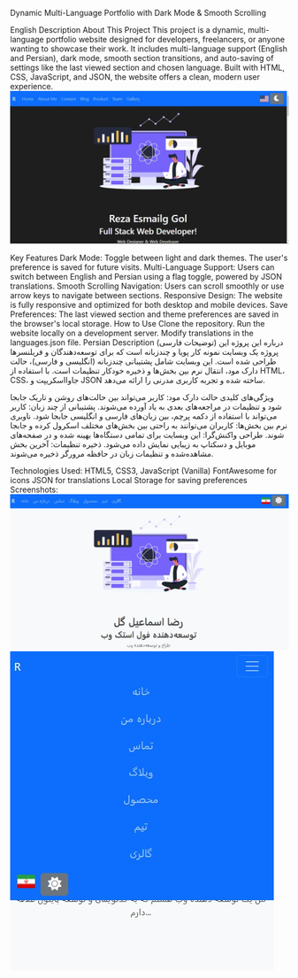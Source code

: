 Dynamic Multi-Language Portfolio with Dark Mode & Smooth Scrolling

English Description
About This Project
This project is a dynamic, multi-language portfolio website designed for developers, freelancers, or anyone wanting to showcase their work. It includes multi-language support (English and Persian), dark mode, smooth section transitions, and auto-saving of settings like the last viewed section and chosen language. Built with HTML, CSS, JavaScript, and JSON, the website offers a clean, modern user experience.
![screen shot](./mainen.jpg)

Key Features
Dark Mode: Toggle between light and dark themes. The user's preference is saved for future visits.
Multi-Language Support: Users can switch between English and Persian using a flag toggle, powered by JSON translations.
Smooth Scrolling Navigation: Users can scroll smoothly or use arrow keys to navigate between sections.
Responsive Design: The website is fully responsive and optimized for both desktop and mobile devices.
Save Preferences: The last viewed section and theme preferences are saved in the browser's local storage.
How to Use
Clone the repository.
Run the website locally on a development server.
Modify translations in the languages.json file.
Persian Description (توضیحات فارسی)
درباره این پروژه
این پروژه یک وبسایت نمونه کار پویا و چندزبانه است که برای توسعه‌دهندگان و فریلنسرها طراحی شده است. این وبسایت شامل پشتیبانی چندزبانه (انگلیسی و فارسی)، حالت دارک مود، انتقال نرم بین بخش‌ها و ذخیره خودکار تنظیمات است. با استفاده از HTML، CSS، جاوااسکریپت و JSON ساخته شده و تجربه کاربری مدرنی را ارائه می‌دهد.

ویژگی‌های کلیدی
حالت دارک مود: کاربر می‌تواند بین حالت‌های روشن و تاریک جابجا شود و تنظیمات در مراجعه‌های بعدی به یاد آورده می‌شوند.
پشتیبانی از چند زبان: کاربر می‌تواند با استفاده از دکمه پرچم، بین زبان‌های فارسی و انگلیسی جابجا شود.
ناوبری نرم بین بخش‌ها: کاربران می‌توانند به راحتی بین بخش‌های مختلف اسکرول کرده و جابجا شوند.
طراحی واکنش‌گرا: این وبسایت برای تمامی دستگاه‌ها بهینه شده و در صفحه‌های موبایل و دسکتاپ به زیبایی نمایش داده می‌شود.
ذخیره تنظیمات: آخرین بخش مشاهده‌شده و تنظیمات زبان در حافظه مرورگر ذخیره می‌شوند.


Technologies Used:
HTML5, CSS3, JavaScript (Vanilla)
FontAwesome for icons
JSON for translations
Local Storage for saving preferences
Screenshots:
![screen shot](./mainfa.jpg)
![screen shot](./menu.jpg)
